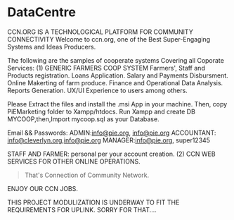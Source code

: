 # DataCentre
CCN.ORG IS A TECHNOLOGICAL PLATFORM FOR COMMUNITY CONNECTIVITY
Welcome to ccn.org, one of the Best Super-Engaging Systems and Ideas Producers.

The following are the samples of cooperate systems Covering all Coporate Services:
(1) GENERIC FARMERS COOP SYSTEM 
Farmers', Staff and Products registration.
Loans Application.
Salary and Payments Disbursment.
Online Makerting of farm produce.
Finance and Operational Data Analysis.
Reports Generation.
UX/UI Experience to users among others.

Please Extract the files and install the .msi App in your machine.
Then, copy PiEMarketing folder to Xampp/htdocs.
Run Xampp and create DB MYCOOP,then,Import mycoop.sql as your Database.

Email && Passwords:
ADMIN:info@pie.org, info@pie.org
ACCOUNTANT: info@cleverlyn.org,info@pie.org
MANAGER:info@pie.org, super12345

STAFF AND FARMER: personal per your account creation.
(2) CCN WEB SERVICES FOR OTHER ONLINE OPERATIONS.
>That's Connection of Community Network.

ENJOY OUR CCN JOBS.


THIS PROJECT MODULIZATION IS UNDERWAY TO FIT THE REQUIREMENTS FOR UPLINK. SORRY FOR THAT....
